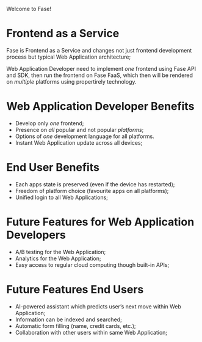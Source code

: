 Welcome to Fase!

# Frontend as a Service

Fase is Frontend as a Service and changes not just frontend development process but typical Web Application
architecture;

Web Application Developer need to implement _one_ frontend using Fase API and SDK, then run the frontend on Fase FaaS,
which then will be rendered on _multiple_ platforms using propertirely technology.

# Web Application Developer Benefits

  * Develop only _one_ frontend;
  * Presence on _all_ popular and not popular _platforms_;
  * Options of _one_ development language for all platforms.
  * Instant Web Application update across all devices;

# End User Benefits

  * Each apps state is preserved (even if the device has restarted);
  * Freedom of platform choice (favourite apps on all platforms);
  * Unified login to all Web Applications;

# Future Features for Web Application Developers

  * A/B testing for the Web Application;
  * Analytics for the Web Application;
  * Easy access to regular cloud computing though built-in APIs;

# Future Features End Users

  * AI-powered assistant which predicts user’s next move within Web Application;
  * Information can be indexed and searched;
  * Automatic form filling (name, credit cards, etc.);
  * Collaboration with other users within same Web Application;
